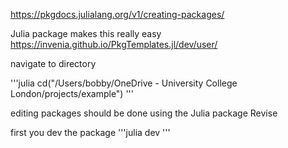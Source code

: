 https://pkgdocs.julialang.org/v1/creating-packages/

Julia package makes this really easy
https://invenia.github.io/PkgTemplates.jl/dev/user/

navigate to directory

'''julia
cd("/Users/bobby/OneDrive - University College London/projects/example")
'''

editing packages should be done using the Julia package Revise

first you dev the package
'''julia
dev
'''
